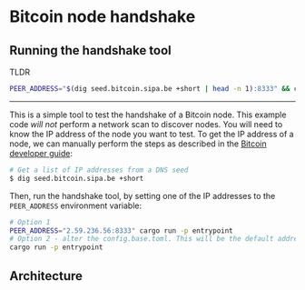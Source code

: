# Bitcoin node handshake


## Running the handshake tool

TLDR
```bash
PEER_ADDRESS="$(dig seed.bitcoin.sipa.be +short | head -n 1):8333" && cargo run -p entrypoint
```

---

This is a simple tool to test the handshake of a Bitcoin node. This example code *will not* perform a network scan to discover nodes. You will need to know the IP address of the node you want to test.
To get the IP address of a node, we can manually perform the steps as described in the [Bitcoin developer guide](https://developer.bitcoin.org/devguide/p2p_network.html):

```bash
# Get a list of IP addresses from a DNS seed
$ dig seed.bitcoin.sipa.be +short
```

Then, run the handshake tool, by setting one of the IP addresses to the `PEER_ADDRESS` environment variable:

```bash
# Option 1
PEER_ADDRESS="2.59.236.56:8333" cargo run -p entrypoint
# Option 2 - alter the config.base.toml. This will be the default address, but requires a recompilation
cargo run -p entrypoint
```

## Architecture

<!-- TODO -->
